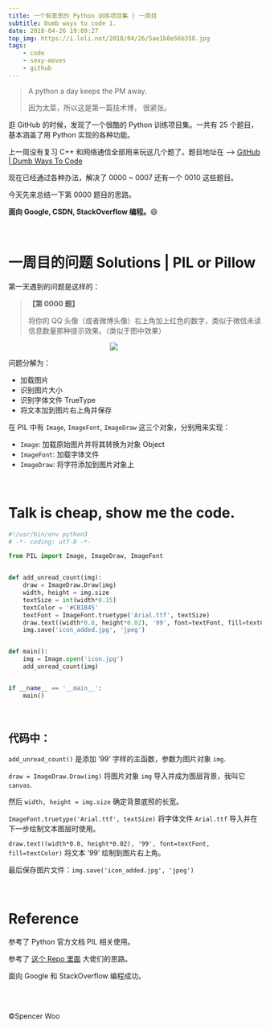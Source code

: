 ```yaml
---
title: 一个有意思的 Python 训练项目集 | 一周目
subtitle: Dumb ways to code 1.
date: 2018-04-26 19:09:27
top_img: https://i.loli.net/2018/04/26/5ae1b8e56b358.jpg
tags:
    - code
    - sexy-moves
    - github
---
```


> A python a day keeps the PM away.
>
> 因为太菜，所以这是第一篇技术博， 很紧张。

逛 GitHub 的时候，发现了一个很酷的 Python 训练项目集。一共有 25 个题目，基本涵盖了用 Python 实现的各种功能。

上一周没有复习 C++ 和网络通信全部用来玩这几个题了。题目地址在 --> [GitHub | Dumb Ways To Code](https://github.com/spencerwoo98/Dumb-Ways-To-Code)

现在已经通过各种办法，解决了 0000 ~ 0007 还有一个 0010 这些题目。

今天先来总结一下第 0000 题目的思路。

**面向 Google, CSDN, StackOverflow 编程。**:smile:

<br>

# 一周目的问题 Solutions | PIL or Pillow

第一天遇到的问题是这样的：

> **【第 0000 题】** 
>
> 将你的 QQ 头像（或者微博头像）右上角加上红色的数字，类似于微信未读信息数量那种提示效果。（类似于图中效果）

<div style="display:block; margin-left: auto; margin-right: auto; width:20%; ">

![](https://i.loli.net/2018/04/26/5ae1bd7469715.jpg)

</div>

问题分解为：

- 加载图片
- 识别图片大小
- 识别字体文件 TrueType
- 将文本加到图片右上角并保存

在 PIL 中有 `Image`, `ImageFont`, `ImageDraw` 这三个对象，分别用来实现：

- `Image`: 加载原始图片并将其转换为对象 Object
- `ImageFont`: 加载字体文件
- `ImageDraw`: 将字符添加到图片对象上

<br>

# Talk is cheap, show me the code.

```python
#!/usr/bin/env python3
# -*- coding: utf-8 -*-

from PIL import Image, ImageDraw, ImageFont


def add_unread_count(img):
    draw = ImageDraw.Draw(img)
    width, height = img.size
    textSize = int(width*0.15)
    textColor = '#CB1B45'
    textFont = ImageFont.truetype('Arial.ttf', textSize)
    draw.text((width*0.8, height*0.02), '99', font=textFont, fill=textColor)
    img.save('icon_added.jpg', 'jpeg')


def main():
    img = Image.open('icon.jpg')
    add_unread_count(img)


if __name__ == '__main__':
    main()

```

<br>

## 代码中：

`add_unread_count()` 是添加 ‘99’ 字样的主函数，参数为图片对象 `img`.

`draw = ImageDraw.Draw(img)` 将图片对象 `img` 导入并成为图层背景，我叫它 `canvas`.

然后 `width, height = img.size` 确定背景底照的长宽。

`ImageFont.truetype('Arial.ttf', textSize)` 将字体文件 `Arial.ttf` 导入并在下一步绘制文本图层时使用。

`draw.text((width*0.8, height*0.02), '99', font=textFont, fill=textColor)` 将文本 ‘99’ 绘制到图片右上角。

最后保存图片文件：`img.save('icon_added.jpg', 'jpeg')`

<br>

# Reference

参考了 Python 官方文档 PIL 相关使用。

参考了 [这个 Repo 里面](https://github.com/Show-Me-the-Code/python) 大佬们的思路。

面向 Google 和 StackOverflow 编程成功。

<br>

<br>

©Spencer Woo